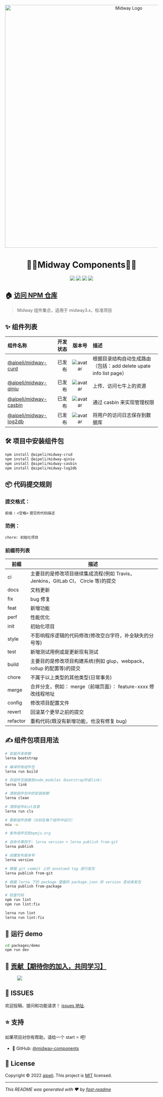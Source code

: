 <p align="center">
  <a href="https://midwayjs.org/" target="blank"><img src="https://img.alicdn.com/imgextra/i1/O1CN01xQLU011T2R7PHksIv_!!6000000002324-2-tps-1200-616.png" width="800" alt="Midway Logo" /></a>
<h1 align="center">🎉🚀Midway Components🎉👋</h1>
<p align="center">
<img src="https://img.shields.io/badge/License-MIT-yellow.svg " />
<img src="https://img.shields.io/badge/node-%3E%3D16.0.0-blue.svg" />  
<img src="https://img.shields.io/badge/midway-%3E%3D3.0.0-success.svg" />  
<img src="https://img.shields.io/badge/适用-标准项目-success.svg?style=social&logo=github" />
</p>

## 🏠 [访问 NPM 仓库](https://www.npmjs.com/~aipeli)

> Midway 组件集合，适用于 midway3.x，标准项目

## ✨ 组件列表

| 组件名称                                                                     | 开发状态 |                                     版本号                                     | 描述                                                              |
| :--------------------------------------------------------------------------- | -------: | :----------------------------------------------------------------------------: | :---------------------------------------------------------------- |
| [@aipeli/midway-curd](https://www.npmjs.com/package/@aipeli/midway-curd)     |   已发布 |  ![avatar](https://img.shields.io/npm/v/@aipeli/midway-crud.svg?color=orange)  | 根据目录结构自动生成路由（包括：add delete upate info list page） |
| [@aipeli/midway-qiniu](https://www.npmjs.com/package/@aipeli/midway-qiniu)   |   已发布 | ![avatar](https://img.shields.io/npm/v/@aipeli/midway-qiniu.svg?color=orange)  | 上传、访问七牛上的资源                                            |
| [@aipeli/midway-casbin](https://www.npmjs.com/package/@aipeli/midway-casbin) |   已发布 | ![avatar](https://img.shields.io/npm/v/@aipeli/midway-casbin.svg?color=orange) | 通过 casbin 来实现管理权限                                        |
| [@aipeli/midway-log2db](https://www.npmjs.com/package/@aipeli/midway-log2db) |   已发布 | ![avatar](https://img.shields.io/npm/v/@aipeli/midway-log2db.svg?color=orange) | 将用户的访问日志保存到数据库                                      |

## 🛠️ 项目中安装组件包

```sh
npm install @aipeli/midway-crud
npm install @aipeli/midway-qiniu
npm install @aipeli/midway-casbin
npm install @aipeli/midway-log2db
```

## 📦 代码提交规则

### 提交格式：

`前缀` `:` `<空格>` `提交的代码描述`

### 范例：

```text
chore: 初始化项目
```

### 前缀符列表

| 前缀     | 描述                                                                              |
| -------- | --------------------------------------------------------------------------------- |
| ci       | 主要目的是修改项目继续集成流程(例如 Travis，Jenkins，GitLab CI， Circle 等)的提交 |
| docs     | 文档更新                                                                          |
| fix      | bug 修复                                                                          |
| feat     | 新增功能                                                                          |
| perf     | 性能优化                                                                          |
| init     | 初始化项目                                                                        |
| style    | 不影响程序逻辑的代码修改(修改空白字符，补全缺失的分号等)                          |
| test     | 新增测试用例或是更新现有测试                                                      |
| build    | 主要目的是修改项目构建系统(例如 glup，webpack，rollup 的配置等)的提交             |
| chore    | 不属于以上类型的其他类型(日常事务)                                                |
| merge    | 合并分⽀，例如： merge（前端页⾯）： feature-xxxx 修改线程地址                    |
| config   | 修改项目配置文件                                                                  |
| revert   | 回滚某个更早之前的提交                                                            |
| refactor | 重构代码(既没有新增功能，也没有修复 bug)                                          |

## ✍️ 组件包项目用法

```sh
# 安装开发依赖
lerna bootstrap

# 编译所有组件包
lerna run build

# 将组件包链接到node_modules（bootstrap时会link）
lerna link

# 清除组件包中的安装依赖
lerna clean

# 清除组件dist目录
lerna run cls

# 更新组件依赖（分别在每个组件中运行）
ncu -u

# 发布组件包到npmjs.org

# 该命令等同于: lerna version + lerna publish from-git
lerna publish

# 创建发布版本号
lerna version

# 根据 git commit 上的 annotaed tag 进行发包
lerna publish from-git

# 根据 lerna 下的 package 里面的 package.json 的 version 变动来发包
lerna publish from-package

# 检查代码
npm run lint
npm run lint:fix

lerna run lint
lerna run lint:fix
```

## 🧪 运行 demo

```sh
cd packages/demo
npm run dev
```

## 🧑 [贡献【期待你的加入，共同学习】](https://github.com/aipeli/midway-components/graphs/contributors)

<figure>
<a href="https://github.com/aipeli"><img src="https://avatars.githubusercontent.com/u/43819745?s=80&v=4"/></a>
</figure>

## 🤝 ISSUES

欢迎投稿、提问和功能请求！ [issues 地址](https://github.com/aipeli/midway-components/issues).

## ⭐️ 支持

如果项目对你有帮助，请给一个 start ⭐️ 吧!

- 💼 GitHub: [@midway-components](https://github.com/aipeli/midway-components)

## 📝 License

Copyright © 2022 [aipeli](https://github.com/aipeli). This project is [MIT](LICENSE) licensed.

---

_This README was generated with ❤️ by [fast-readme](https://www.npmjs.com/package/@fastjsui/fast-readme)_
